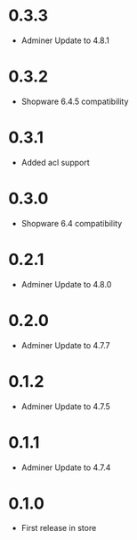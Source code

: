 # 0.3.3

* Adminer Update to 4.8.1

# 0.3.2

* Shopware 6.4.5 compatibility

# 0.3.1

* Added acl support

# 0.3.0

* Shopware 6.4 compatibility

# 0.2.1

* Adminer Update to 4.8.0

# 0.2.0

* Adminer Update to 4.7.7

# 0.1.2

* Adminer Update to 4.7.5

# 0.1.1

* Adminer Update to 4.7.4

# 0.1.0

* First release in store
